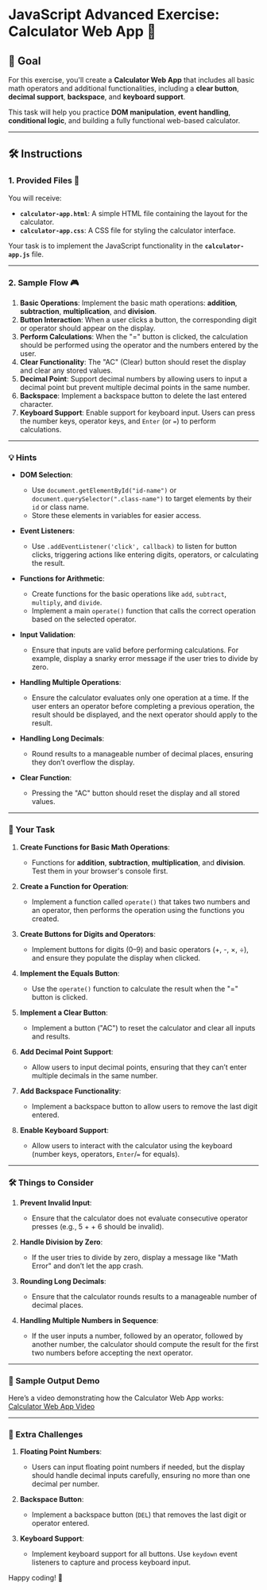# JavaScript Advanced Exercise: Calculator Web App 🧮

## 🌟 Goal

For this exercise, you'll create a **Calculator Web App** that includes all basic math operators and additional functionalities, including a **clear button**, **decimal support**, **backspace**, and **keyboard support**.

This task will help you practice **DOM manipulation**, **event handling**, **conditional logic**, and building a fully functional web-based calculator.

---

## 🛠️ Instructions

### 1. Provided Files 📂
You will receive:
- **`calculator-app.html`**: A simple HTML file containing the layout for the calculator.
- **`calculator-app.css`**: A CSS file for styling the calculator interface.

Your task is to implement the JavaScript functionality in the **`calculator-app.js`** file.

---

### 2. Sample Flow 🎮
1. **Basic Operations**: Implement the basic math operations: **addition**, **subtraction**, **multiplication**, and **division**.
2. **Button Interaction**: When a user clicks a button, the corresponding digit or operator should appear on the display.
3. **Perform Calculations**: When the "=" button is clicked, the calculation should be performed using the operator and the numbers entered by the user.
4. **Clear Functionality**: The "AC" (Clear) button should reset the display and clear any stored values.
5. **Decimal Point**: Support decimal numbers by allowing users to input a decimal point but prevent multiple decimal points in the same number.
6. **Backspace**: Implement a backspace button to delete the last entered character.
7. **Keyboard Support**: Enable support for keyboard input. Users can press the number keys, operator keys, and `Enter` (or `=`) to perform calculations.

---

### 💡 Hints

- **DOM Selection**:
  - Use `document.getElementById("id-name")` or `document.querySelector(".class-name")` to target elements by their `id` or class name.
  - Store these elements in variables for easier access.

- **Event Listeners**:
  - Use `.addEventListener('click', callback)` to listen for button clicks, triggering actions like entering digits, operators, or calculating the result.

- **Functions for Arithmetic**:
  - Create functions for the basic operations like `add`, `subtract`, `multiply`, and `divide`.
  - Implement a main `operate()` function that calls the correct operation based on the selected operator.

- **Input Validation**:
  - Ensure that inputs are valid before performing calculations. For example, display a snarky error message if the user tries to divide by zero.

- **Handling Multiple Operations**:
  - Ensure the calculator evaluates only one operation at a time. If the user enters an operator before completing a previous operation, the result should be displayed, and the next operator should apply to the result.

- **Handling Long Decimals**:
  - Round results to a manageable number of decimal places, ensuring they don’t overflow the display.

- **Clear Function**:
  - Pressing the "AC" button should reset the display and all stored values.

---

### 🧩 Your Task

1. **Create Functions for Basic Math Operations**:
   - Functions for **addition**, **subtraction**, **multiplication**, and **division**. Test them in your browser's console first.

2. **Create a Function for Operation**:
   - Implement a function called `operate()` that takes two numbers and an operator, then performs the operation using the functions you created.

3. **Create Buttons for Digits and Operators**:
   - Implement buttons for digits (0–9) and basic operators (+, -, ×, ÷), and ensure they populate the display when clicked.

4. **Implement the Equals Button**:
   - Use the `operate()` function to calculate the result when the "=" button is clicked.

5. **Implement a Clear Button**:
   - Implement a button ("AC") to reset the calculator and clear all inputs and results.

6. **Add Decimal Point Support**:
   - Allow users to input decimal points, ensuring that they can’t enter multiple decimals in the same number.

7. **Add Backspace Functionality**:
   - Implement a backspace button to allow users to remove the last digit entered.

8. **Enable Keyboard Support**:
   - Allow users to interact with the calculator using the keyboard (number keys, operators, `Enter`/`=` for equals).

---

### 🛠️ Things to Consider

1. **Prevent Invalid Input**:
   - Ensure that the calculator does not evaluate consecutive operator presses (e.g., 5 + + 6 should be invalid).

2. **Handle Division by Zero**:
   - If the user tries to divide by zero, display a message like "Math Error" and don’t let the app crash.

3. **Rounding Long Decimals**:
   - Ensure that the calculator rounds results to a manageable number of decimal places.

4. **Handling Multiple Numbers in Sequence**:
   - If the user inputs a number, followed by an operator, followed by another number, the calculator should compute the result for the first two numbers before accepting the next operator.

---

### 📼 Sample Output Demo

Here’s a video demonstrating how the Calculator Web App works: [Calculator Web App Video](https://drive.google.com/file/d/1AvzLJBLopgrOswgHhV1XgUc4X5IpVXn3/view?usp=sharing)

---

### 🚀 Extra Challenges

1. **Floating Point Numbers**:
   - Users can input floating point numbers if needed, but the display should handle decimal inputs carefully, ensuring no more than one decimal per number.

2. **Backspace Button**:
   - Implement a backspace button (`DEL`) that removes the last digit or operator entered.

3. **Keyboard Support**:
   - Implement keyboard support for all buttons. Use `keydown` event listeners to capture and process keyboard input.

Happy coding! 🎉
